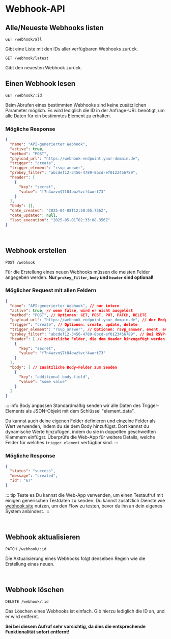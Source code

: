 # Webhook-API

## Alle/Neueste Webhooks listen

```
GET /webhook/all
```

Gibt eine Liste mit den IDs aller verfügbaren Webhooks zurück.

```
GET /webhook/latest
```

Gibt den neuesten Webhook zurück.

## Einen Webhook lesen

```
GET /webhook/:id
```

Beim Abrufen eines bestimmten Webhooks sind keine zusätzlichen Parameter möglich. Es wird lediglich die ID in der Anfrage-URL benötigt, um alle Daten für ein bestimmtes Element zu erhalten.

### Mögliche Response

```json
{
  "name": "API-generierter Webhook",
  "active": true,
  "method": "POST",
  "payload_url": "https://webhook-endpoint.your-domain.de",
  "trigger": "create",
  "trigger_element": "rsvp_answer",
  "prokey_filter": "abcdef12-3456-4789-8bcd-ef0123456789",
  "header": [
    {
      "key": "secret",
      "value": "f7n4wzvn$7t84owz%vc!4wort73"
    }
  ],
  "body": [],
  "date_created": "2025-04-08T12:50:05.756Z",
  "date_updated": null,
  "last_execution": "2025-05-01T02:33:08.356Z"
}
```

<br />

## Webhook erstellen

```
POST /webhook
```

Für die Erstellung eines neuen Webhooks müssen die meisten Felder angegeben werden. **Nur `prokey_filter`, `body` und `header` sind optional!**

### Möglicher Request mit allen Feldern

```json
{
  "name": "API-generierter Webhook", // nur intern
  "active": true, // wenn false, wird er nicht ausgelöst
  "method": "POST", // Optionen: GET, POST, PUT, PATCH, DELETE
  "payload_url": "https://webhook-endpoint.your-domain.de", // der Endpunkt, an den wir die Daten senden
  "trigger": "create", // Optionen: create, update, delete
  "trigger_element": "rsvp_answer", // Optionen: rsvp_answer, event, event_group, style, rsvp_template, cta_template, landingpage_template
  "prokey_filter": "abcdef12-3456-4789-8bcd-ef0123456789", // Bei RSVP-Antworten kann hierüber auf ein bestimmtes Event gefiltert werden
  "header": [ // zusätzliche Felder, die dem Header hinzugefügt werden (normalerweise ein Authentifizierungstoken)
    {
      "key": "secret",
      "value": "f7n4wzvn$7t84owz%vc!4wort73"
    }
  ],
  "body": [ // zusätzliche Body-Felder zum Senden
    {
      "key": "additional-body-field",
      "value": "some value"
    }
  ]
}
```

::: info Body anpassen
Standardmäßig senden wir alle Daten des Trigger-Elements als JSON-Objekt mit dem Schlüssel "element_data".

Du kannst auch deine eigenen Felder definieren und einzelne Felder als Wert verwenden, indem du sie dem Body hinzufügst. Dort kannst du dynamische Werte hinzufügen, indem du sie in doppelten geschweiften Klammern einfügst.
Überprüfe die Web-App für weitere Details, welche Felder für welches `trigger_element` verfügbar sind.
:::

### Mögliche Response

```json
{
  "status": "success",
  "message": "created",
  "id": "67"
}
```

::: tip Teste es
Du kannst die Web-App verwenden, um einen Testaufruf mit einigen generischen Testdaten zu senden.
Du kannst zusätzlich Dienste wie [webhook.site](https://webhook.site/) nutzen, um den Flow zu testen, bevor du ihn an dein eigenes System anbindest.
:::

<br />

## Webhook aktualisieren

```
PATCH /webhook/:id
```

Die Aktualisierung eines Webhooks folgt denselben Regeln wie die Erstellung eines neuen.

<br />

## Webhook löschen

```
DELETE /webhook/:id
```

Das Löschen eines Webhooks ist einfach. Gib hierzu lediglich die ID an, und er wird entfernt.

**Sei bei diesem Aufruf sehr vorsichtig, da dies die entsprechende Funktionalität sofort entfernt!**
